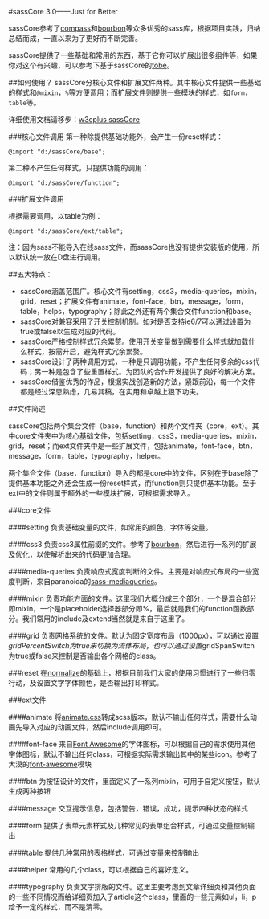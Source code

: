 #sassCore 3.0——Just for Better

sassCore参考了[compass](http://compass-style.org/)和[bourbon](http://bourbon.io/)等众多优秀的sass库，根据项目实践，归纳总结而成，一直以来为了更好而不断完善。

sassCore提供了一些基础和常用的东西，基于它你可以扩展出很多组件等，如果你对这个有兴趣，可以参考下基于sassCore的[tobe](http://tobe.w3cplus.com)。

##如何使用？
sassCore分核心文件和扩展文件两种。其中核心文件提供一些基础的样式和`@mixin`，`%`等方便调用；而扩展文件则提供一些模块的样式，如`form`，`table`等。

详细使用文档请移步：[w3cplus sassCore](http://w3cplus.com/sasscore/index.html)

###核心文件调用
第一种除提供基础功能外，会产生一份reset样式：

	@import "d:/sassCore/base";

第二种不产生任何样式，只提供功能的调用：

	@import "d:/sassCore/function";

###扩展文件调用

根据需要调用，以table为例：

	@import "d:/sassCore/ext/table";

注：因为sass不能导入在线sass文件，而sassCore也没有提供安装版的使用，所以默认统一放在D盘进行调用。

##五大特点：

* sassCore涵盖范围广。核心文件有setting，css3，media-queries，mixin，grid，reset；扩展文件有animate，font-face，btn，message，form，table，helps，typography；除此之外还有两个集合文件function和base。
* sassCore对兼容采用了开关控制机制。如对是否支持ie6/7可以通过设置为true或false以生成对应的代码。
* sassCore严格控制样式冗余累赘。使用开关变量做到需要什么样式就加载什么样式，按需开启，避免样式冗余累赘。
* sassCore设计了两种调用方式，一种是只调用功能，不产生任何多余的css代码；另一种是包含了些重置样式。为团队的合作开发提供了良好的解决方案。
* sassCore借鉴优秀的作品，根据实战创造新的方法，紧跟前沿，每一个文件都是经过深思熟虑，几易其稿，在实用和卓越上狠下功夫。

##文件简述

sassCore包括两个集合文件（base，function）和两个文件夹（core，ext）。其中core文件夹中为核心基础文件，包括setting，css3，media-queries，mixin，grid，reset；而ext文件夹中是一些扩展文件，包括animate，font-face，btn，message，form，table，typography，helper。

两个集合文件（base，function）导入的都是core中的文件，区别在于base除了提供基本功能之外还会生成一份reset样式，而function则只提供基本功能。至于ext中的文件则属于额外的一些模块扩展，可根据需求导入。

###core文件

####setting
负责基础变量的文件，如常用的颜色，字体等变量。

####css3
负责css3属性前缀的文件。参考了[bourbon](http://bourbon.io/)，然后进行一系列的扩展及优化，以使解析出来的代码更加合理。

####media-queries
负责响应式宽度判断的文件。主要是对响应式布局的一些宽度判断，来自paranoida的[sass-mediaqueries](https://github.com/paranoida/sass-mediaqueries)。

####mixin
负责功能方面的文件。这里我们大概分成三个部分，一个是混合部分即mixin，一个是placeholder选择器部分即%，最后就是我们的function函数部分。我们常用的include及extend当然就是来自于这里了。

####grid
负责网格系统的文件。默认为固定宽度布局（1000px），可以通过设置$gridPercentSwitch为true来切换为流体布局，也可以通过设置$gridSpanSwitch为true或false来控制是否输出各个网格的class。

###reset
在[normalize](http://necolas.github.io/normalize.css/)的基础上，根据目前我们大家的使用习惯进行了一些归零行动，及设置文字字体颜色，是否输出打印样式。

###ext文件

####animate
将[animate.css](http://daneden.github.io/animate.css/)转成scss版本，默认不输出任何样式，需要什么动画先导入对应的动画文件，然后include调用即可。

####font-face
来自[Font Awesome](http://fontawesome.io/)的字体图标，可以根据自己的需求使用其他字体图标，默认不输出任何class，可根据实际需求输出其中的某些icon。参考了大漠的[font-awesome](https://github.com/airen/w3cplusSass/tree/master/lib/module/font-awesome)模块

####btn
为按钮设计的文件，里面定义了一系列mixin，可用于自定义按钮，默认生成两种按钮

####message
交互提示信息，包括警告，错误，成功，提示四种状态的样式

####form
提供了表单元素样式及几种常见的表单组合样式，可通过变量控制输出

####table
提供几种常用的表格样式，可通过变量来控制输出

####helper
常用的几个class，可以根据自己的喜好定义。

####typography
负责文字排版的文件。这里主要考虑到文章详细页和其他页面的一些不同情况而给详细页加入了article这个class，里面的一些元素如ul，li，p给予一定的样式，而不是清零。
